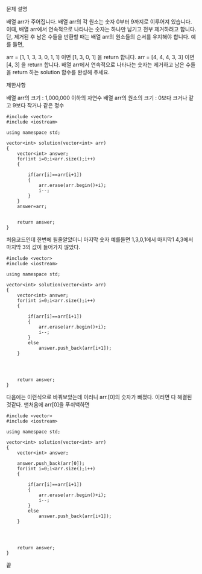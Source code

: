 문제 설명

배열 arr가 주어집니다. 배열 arr의 각 원소는 숫자 0부터 9까지로 이루어져 있습니다. 이때, 배열 arr에서 연속적으로 나타나는 숫자는 하나만 남기고 전부 제거하려고 합니다. 단, 제거된 후 남은 수들을 반환할 때는 배열 arr의 원소들의 순서를 유지해야 합니다. 예를 들면,

arr = [1, 1, 3, 3, 0, 1, 1] 이면 [1, 3, 0, 1] 을 return 합니다.
arr = [4, 4, 4, 3, 3] 이면 [4, 3] 을 return 합니다.
배열 arr에서 연속적으로 나타나는 숫자는 제거하고 남은 수들을 return 하는 solution 함수를 완성해 주세요.

제한사항

배열 arr의 크기 : 1,000,000 이하의 자연수
배열 arr의 원소의 크기 : 0보다 크거나 같고 9보다 작거나 같은 정수
```
#include <vector>
#include <iostream>

using namespace std;

vector<int> solution(vector<int> arr) 
{
    vector<int> answer;
    for(int i=0;i<arr.size();i++)
    {
        
        if(arr[i]==arr[i+1])
        {
            arr.erase(arr.begin()+i);
            i--;
        }
    }
    answer=arr;
   

    return answer;
}
```

처음코드인데 한번에 될줄알았더니 마지막 숫자 예를들면 1,3,0,1에서 마지막1 4,3에서 마지막 3의 값이 들어가지 않았다.
```
#include <vector>
#include <iostream>

using namespace std;

vector<int> solution(vector<int> arr) 
{
    vector<int> answer;
    for(int i=0;i<arr.size();i++)
    {
        
        if(arr[i]==arr[i+1])
        {
            arr.erase(arr.begin()+i);
            i--;
        }
        else
            answer.push_back(arr[i+1]);
    }
    
    
   

    return answer;
}
```
다음에는 이런식으로 바꿔보았는데 이러니 arr.[0]의 숫자가 빠졌다. 이러면 다 해결된것같다. 맨처음에 arr[0]을 푸쉬백하면 
```
#include <vector>
#include <iostream>

using namespace std;

vector<int> solution(vector<int> arr) 
{
    vector<int> answer;
    
    answer.push_back(arr[0]);
    for(int i=0;i<arr.size();i++)
    {
        
        if(arr[i]==arr[i+1])
        {
            arr.erase(arr.begin()+i);
            i--;
        }
        else
            answer.push_back(arr[i+1]);
    }
    
    
   

    return answer;
}
```

끝